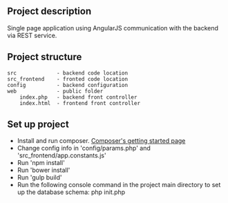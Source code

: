 Project description
-------------

Single page application using AngularJS communication with the backend via REST service.

Project structure
-------------

```
src             - backend code location
src_frontend    - fronted code location
config          - backend configuration
web             - public folder
    index.php   - backend front controller
    index.html  - frontend front controller
```

Set up project
-------------

* Install and run composer. [Composer's getting started page](https://getcomposer.org/doc/00-intro.md)
* Change config info in 'config/params.php' and 'src_frontend/app.constants.js'
* Run 'npm install'
* Run 'bower install'
* Run 'gulp build'
* Run the following console command in the project main directory to set up the database schema: php init.php
